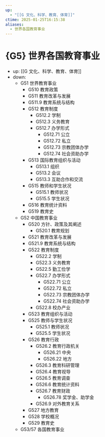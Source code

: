 ```yaml
---
up:
  - "[[G 文化、科学、教育、体育]]"
ctime: 2025-01-25T16:15:38
aliases:
  - 世界各国教育事业
---
```


# {G5} 世界各国教育事业

- up: [[G 文化、科学、教育、体育]]
- down:
	- G51 世界教育事业
		- G510 教育政策
		- G511 教育改革与发展
		- G511.9 教育系统与结构
		- G512 教育制度
			- G512.2 学制
			- G512.3 义务教育
			- G512.7 办学形式
				- G512.71 公立
				- G512.72 私立
				- G512.73 宗教团体办学
				- G512.74 社会资助办学
		- G513 国际教育组织与活动
			- G513.1 组织
			- G513.2 会议
			- G513.3 互助合作和交流
		- G515 教师和学生状况
			- G515.1 教师状况
			- G515.5 学生状况
		- G516 教育统计资料
		- G519 教育史
	- G52 中国教育事业
		- G520 方针、政策及其阐述
			- G520.1 教育规划
		- G521 教育改革与发展
		- G521.9 教育系统与结构
		- G522 教育制度
			- G522.2 学制
			- G522.3 义务教育
			- G522.5 勤工俭学
			- G522.7 办学形式
				- G522.71 公立
				- G522.72 私立
				- G522.73 宗教团体办学
				- G522.74 社会资助办学
			- G522.8 校办产业
		- G523 教育组织与活动
		- G525 教师与学生状况
			- G525.1 教师状况
			- G525.5 学生状况
		- G526 教育行政
			- G526.2 教育行政机关
				- G526.21 中央
				- G526.22 地方
			- G526.3 教育科研管理
			- G526.4 教育视导
			- G526.5 教育调查
			- G526.6 教育统计资料
			- G526.7 教育财政
				- G526.78 奖学金、助学金
			- G526.9 对外教育关系
		- G527 地方教育
		- G528 学校概况
		- G529 教育史
	- G53/57 各国教育事业
